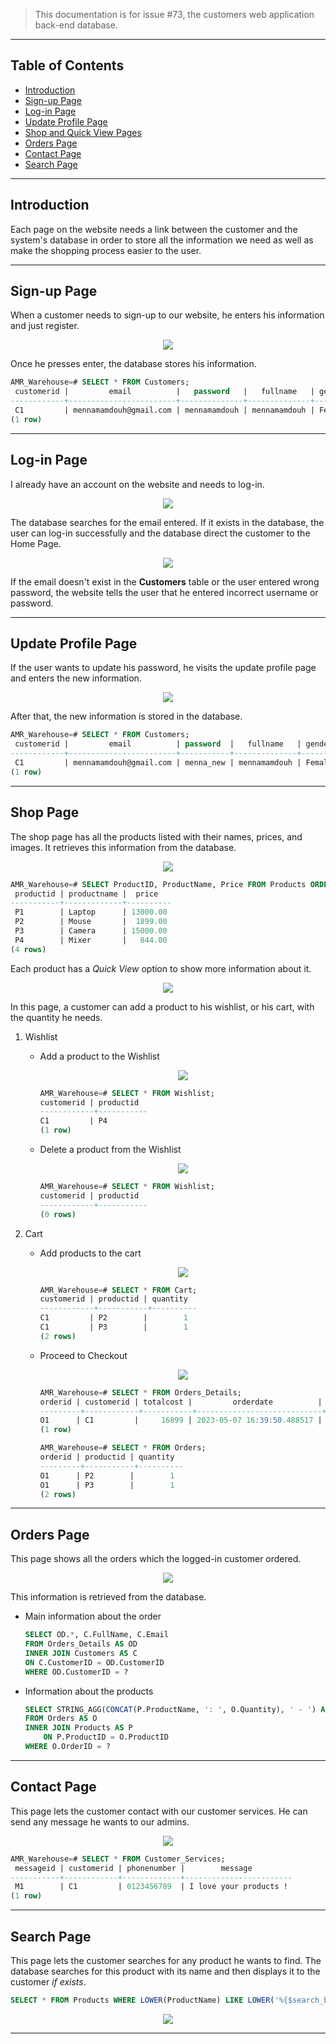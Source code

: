 > This documentation is for issue #73, the customers web application back-end database.

<hr>

## Table of Contents ##

- [Introduction](#introduction)
- [Sign-up Page](#sign-up-page)
- [Log-in Page](#log-in-page)
- [Update Profile Page](#update-profile-page)
- [Shop and Quick View Pages](#shop-page)
- [Orders Page](#orders-page)
- [Contact Page](#contact-page)
- [Search Page](#search-page)

<hr>

## Introduction ##

Each page on the website needs a link between the customer and the system's database in order to store all the information we need as well as make the shopping process easier to the user.

<hr>

## Sign-up Page ##

When a customer needs to sign-up to our website, he enters his information and just register.

<p align="center">
<img src="https://user-images.githubusercontent.com/70551007/236686155-3e7f71ea-537e-46d6-9b0a-daefd19ad992.png">
</p>

Once he presses enter, the database stores his information.

```sql
AMR_Warehouse=# SELECT * FROM Customers;
 customerid |         email          |   password   |   fullname   | gender
------------+------------------------+--------------+--------------+--------
 C1         | mennamamdouh@gmail.com | mennamamdouh | mennamamdouh | Female
(1 row)
```

<hr>

## Log-in Page ##

I already have an account on the website and needs to log-in.

<p align="center">
<img src="https://user-images.githubusercontent.com/70551007/236686183-9a76af2f-ad09-418f-ae26-4ffaf7875cee.png">
</p>

The database searches for the email entered. If it exists in the database, the user can log-in successfully and the database direct the customer to the Home Page.

<p align="center">
<img src="https://user-images.githubusercontent.com/70551007/236686201-bbde4fc8-887a-4a23-bda4-873218ae23e1.png">
</p>

If the email doesn't exist in the __Customers__ table or the user entered wrong password, the website tells the user that he entered incorrect username or password.

<hr>

## Update Profile Page ##

If the user wants to update his password, he visits the update profile page and enters the new information.

<p align="center">
<img src="https://user-images.githubusercontent.com/70551007/236686218-bc04f926-6d07-4993-9e0e-100227ea3639.png">
</p>

After that, the new information is stored in the database.

```sql
AMR_Warehouse=# SELECT * FROM Customers;
 customerid |         email          | password  |   fullname   | gender
------------+------------------------+-----------+--------------+--------
 C1         | mennamamdouh@gmail.com | menna_new | mennamamdouh | Female
(1 row)
```

<hr>

## Shop Page ##

The shop page has all the products listed with their names, prices, and images. It retrieves this information from the database.

<p align="center">
<img src="https://user-images.githubusercontent.com/70551007/236686245-a90d94ba-8a12-41cd-89e2-5f54e370048f.png">
</p>


```sql
AMR_Warehouse=# SELECT ProductID, ProductName, Price FROM Products ORDER BY ProductID;
 productid | productname |  price
-----------+-------------+----------
 P1        | Laptop      | 13000.00
 P2        | Mouse       |  1899.00
 P3        | Camera      | 15000.00
 P4        | Mixer       |   844.00
(4 rows)
```

Each product has a _Quick View_ option to show more information about it.

<p align="center">
<img src="https://user-images.githubusercontent.com/70551007/236686307-00ceda26-b72e-4280-be75-f40310774862.png">
</p>

In this page, a customer can add a product to his wishlist, or his cart, with the quantity he needs.

1. Wishlist

   * Add a product to the Wishlist
       <p align="center">
       <img src="https://user-images.githubusercontent.com/70551007/236686342-bf3f16b4-ebaa-4c14-a9c0-afe0a302e5c2.png">
       </p>

       ```sql
       AMR_Warehouse=# SELECT * FROM Wishlist;
       customerid | productid
       ------------+-----------
       C1         | P4
       (1 row)
       ```

   * Delete a product from the Wishlist

       <p align="center">
       <img src="https://user-images.githubusercontent.com/70551007/236686369-061082ef-abca-47d0-8380-aca8a072b7a2.png">
       </p>

       ```sql
       AMR_Warehouse=# SELECT * FROM Wishlist;
       customerid | productid
       ------------+-----------
       (0 rows)
        ```

2. Cart

   * Add products to the cart

       <p align="center">
       <img src="https://user-images.githubusercontent.com/70551007/236686395-d0114d22-5767-4ce8-930f-53b5eb8f1881.png">
       </p>

       ```sql
       AMR_Warehouse=# SELECT * FROM Cart;
       customerid | productid | quantity
       ------------+-----------+----------
       C1         | P2        |        1
       C1         | P3        |        1
       (2 rows)
       ```

   * Proceed to Checkout

       <p align="center">
       <img src="https://user-images.githubusercontent.com/70551007/236686425-13597f06-dbca-484e-992c-65293975a0a7.png">
       </p>

       ```sql
       AMR_Warehouse=# SELECT * FROM Orders_Details;
       orderid | customerid | totalcost |         orderdate          | phonenumber |                        address                         |  paymentmethod   | orderstatus
       ---------+------------+-----------+----------------------------+-------------+--------------------------------------------------------+------------------+-------------
       O1      | C1         |     16899 | 2023-05-07 16:39:50.488517 | 0123456789  | flat no. 20, 16, Alexandria, Alexandria, Egypt - 12345 | Cash on Delivery | New
       (1 row)

       AMR_Warehouse=# SELECT * FROM Orders;
       orderid | productid | quantity
       ---------+-----------+----------
       O1      | P2        |        1
       O1      | P3        |        1
       (2 rows)
       ```

<hr>

## Orders Page ##

This page shows all the orders which the logged-in customer ordered.

<p align="center">
<img src="https://user-images.githubusercontent.com/70551007/236686452-bf2cb0ff-daad-462b-952d-d702fe156592.png">
</p>

This information is retrieved from the database.

* Main information about the order
    ```sql
    SELECT OD.*, C.FullName, C.Email
    FROM Orders_Details AS OD
    INNER JOIN Customers AS C
    ON C.CustomerID = OD.CustomerID
    WHERE OD.CustomerID = ?
    ```

* Information about the products
    ```sql
    SELECT STRING_AGG(CONCAT(P.ProductName, ': ', O.Quantity), ' - ') AS total_products
    FROM Orders AS O
    INNER JOIN Products AS P
        ON P.ProductID = O.ProductID
    WHERE O.OrderID = ?
    ```

<hr>

## Contact Page ##

This page lets the customer contact with our customer services. He can send any message he wants to our admins.

<p align="center">
<img src="https://user-images.githubusercontent.com/70551007/236686470-0501b38f-af94-438f-9a82-c02674990890.png">
</p>

```sql
AMR_Warehouse=# SELECT * FROM Customer_Services;
 messageid | customerid | phonenumber |        message
-----------+------------+-------------+------------------------
 M1        | C1         | 0123456789  | I love your products !
(1 row)
```

<hr>

## Search Page ##

This page lets the customer searches for any product he wants to find. The database searches for this product with its name and then displays it to the customer _if exists_.

```sql
SELECT * FROM Products WHERE LOWER(ProductName) LIKE LOWER('%{$search_box}%');
```

<p align="center">
<img src="https://user-images.githubusercontent.com/70551007/236686500-bae9304a-4490-4c0d-bd84-39f7795dbdfb.png">
</p>

<hr>
